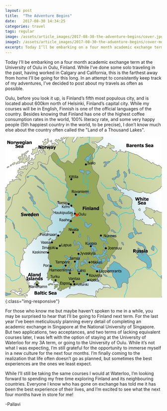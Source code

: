 ```yaml
---
layout: post
title:  "The Adventure Begins"
date:   2017-08-30 14:34:25
categories: travel
tags: regular
image: /assets/article_images/2017-08-30-the-adventure-begins/cover.jpg
image2: /assets/article_images/2017-08-30-the-adventure-begins/cover-mobile.jpg
excerpt: Today I’ll be embarking on a four month academic exchange term at the University of Oulu in Oulu, Finland. In an attempt to consistently keep track of my adventures, I’ve decided to post about my travels here.
---
```

Today I’ll be embarking on a four month academic exchange term at the University of Oulu in Oulu, Finland. While I’ve done some solo traveling in the past, having worked in Calgary and California, this is the farthest away from home I’ll be going for this long. In an attempt to consistently keep track of my adventures, I’ve decided to post about my travels as often as possible.

Oulu, before you look it up, is Finland’s fifth most populous city, and is located about 600km north of Helsinki, Finland’s capital city. While my courses will be in English, Finnish is one of the official languages of the country. Besides knowing that Finland has one of the highest coffee consumption rates in the world, 100% literacy rate, and some very happy people (5th happiest country in the world, to be precise), I don’t know much else about the country often called the "Land of a Thousand Lakes".

![Map of Finland](/assets/article_images/2017-08-30-the-adventure-begins/finland-map.jpg){:class="img-responsive"}

For those who know me but maybe haven’t spoken to me in a while, you may be surprised to hear that I’ll be going to Finland next term. For the last year I’ve been meticulously planning every detail of completing an academic exchange in Singapore at the National University of Singapore. But two applications, two acceptances, and two terms of lacking equivalent courses later, I was left with the option of staying at the University of Waterloo for my 3A term, or going to the University of Oulu. While it’s not what I was expecting, I’m still grateful for the opportunity to immerse myself in a new culture for the next four months. I’m finally coming to the realization that life often doesn’t go as planned, but sometimes the best experiences are the ones we least expect.

While I’ll still be taking the same courses I would at Waterloo, I’m looking forward to spending my free time exploring Finland and its neighbouring countries. Everyone I know who has gone on exchange has told me it has been the best experience of their lives, and I’m excited to see what the next four months have in store for me!

-Pallavi
